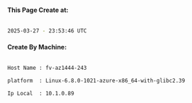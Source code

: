
   
#### This Page Create at:

```bash

2025-03-27 - 23:53:46 UTC

```

#### Create By Machine:

```bash

Host Name : fv-az1444-243

platform  : Linux-6.8.0-1021-azure-x86_64-with-glibc2.39

Ip Local  : 10.1.0.89

```

